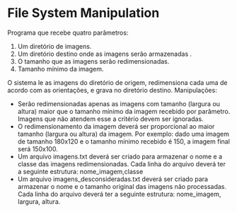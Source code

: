 # File System Manipulation

Programa que recebe quatro parâmetros: 

1. Um diretório de imagens.
2. Um diretório destino onde as imagens serão armazenadas .
3. O tamanho que as imagens serão redimensionadas.
4. Tamanho mínimo da imagem. 

O sistema le as imagens do diretório de origem, redimensiona cada uma de acordo com as orientações, e grava no diretório destino. Manipulações:

* Serão redimensionadas apenas as imagens com tamanho (largura ou altura) maior que o tamanho mínimo da imagem recebido por parâmetro. Imagens que não atendem esse a critério devem ser ignoradas.
* O redimensionamento da imagem deverá ser proporcional ao maior tamanho (largura ou altura) da imagem. Por exemplo: dado uma imagem de tamanho 180x120 e o tamanho mínimo recebido é 150, a imagem final será 150x100.
* Um arquivo imagens.txt deverá ser criado para armazenar o nome e a classe das imagens redimensionadas. Cada linha do arquivo deverá ter a seguinte estrutura: nome_imagem,classe
* Um arquivo imagens_desconsideradas.txt deverá ser criado para armazenar o nome e o tamanho original das imagens não processadas. Cada linha do arquivo deverá ter a seguinte estrutura: nome_imagem, largura, altura.
